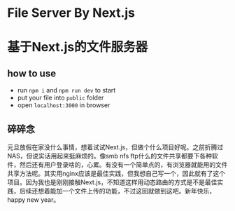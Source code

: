 # File Server By Next.js

# 基于Next.js的文件服务器

## how to use

- run `npm i` and `npm run dev` to start
- put your file into `public` folder
- open `localhost:3000` in browser

## 碎碎念

元旦放假在家没什么事情，想着试试Next.js，但做个什么项目好呢。之前折腾过NAS，但说实话用起来挺麻烦的。像smb nfs ftp什么的文件共享都要下各种软件，然后还有用户登录啥的，心累。有没有一个简单点的，有浏览器就能用的文件共享方法呢。其实用nginx应该是最佳实践，但我想自己写一个，因此就有了这个项目。因为我也是刚刚接触Next.js，不知道这样用动态路由的方式是不是最佳实践，后续还想着能加一个文件上传的功能，不过这回就做到这吧。新年快乐，happy new year。